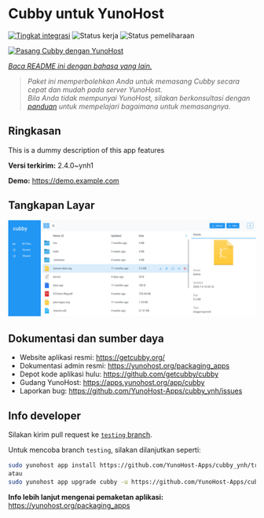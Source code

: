 <!--
N.B.: README ini dibuat secara otomatis oleh <https://github.com/YunoHost/apps/tree/master/tools/readme_generator>
Ini TIDAK boleh diedit dengan tangan.
-->

# Cubby untuk YunoHost

[![Tingkat integrasi](https://apps.yunohost.org/badge/integration/cubby)](https://ci-apps.yunohost.org/ci/apps/cubby/)
![Status kerja](https://apps.yunohost.org/badge/state/cubby)
![Status pemeliharaan](https://apps.yunohost.org/badge/maintained/cubby)

[![Pasang Cubby dengan YunoHost](https://install-app.yunohost.org/install-with-yunohost.svg)](https://install-app.yunohost.org/?app=cubby)

*[Baca README ini dengan bahasa yang lain.](./ALL_README.md)*

> *Paket ini memperbolehkan Anda untuk memasang Cubby secara cepat dan mudah pada server YunoHost.*  
> *Bila Anda tidak mempunyai YunoHost, silakan berkonsultasi dengan [panduan](https://yunohost.org/install) untuk mempelajari bagaimana untuk memasangnya.*

## Ringkasan

This is a dummy description of this app features


**Versi terkirim:** 2.4.0~ynh1

**Demo:** <https://demo.example.com>

## Tangkapan Layar

![Tangkapan Layar pada Cubby](./doc/screenshots/screenshot.png)

## Dokumentasi dan sumber daya

- Website aplikasi resmi: <https://getcubby.org/>
- Dokumentasi admin resmi: <https://yunohost.org/packaging_apps>
- Depot kode aplikasi hulu: <https://github.com/getcubby/cubby>
- Gudang YunoHost: <https://apps.yunohost.org/app/cubby>
- Laporkan bug: <https://github.com/YunoHost-Apps/cubby_ynh/issues>

## Info developer

Silakan kirim pull request ke [`testing` branch](https://github.com/YunoHost-Apps/cubby_ynh/tree/testing).

Untuk mencoba branch `testing`, silakan dilanjutkan seperti:

```bash
sudo yunohost app install https://github.com/YunoHost-Apps/cubby_ynh/tree/testing --debug
atau
sudo yunohost app upgrade cubby -u https://github.com/YunoHost-Apps/cubby_ynh/tree/testing --debug
```

**Info lebih lanjut mengenai pemaketan aplikasi:** <https://yunohost.org/packaging_apps>
